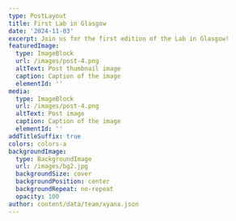 ```yaml
---
type: PostLayout
title: First Lab in Glasgow
date: '2024-11-03'
excerpt: Join us for the first edition of the Lab in Glasgow!
featuredImage:
  type: ImageBlock
  url: /images/post-4.png
  altText: Post thumbnail image
  caption: Caption of the image
  elementId: ''
media:
  type: ImageBlock
  url: /images/post-4.png
  altText: Post image
  caption: Caption of the image
  elementId: ''
addTitleSuffix: true
colors: colors-a
backgroundImage:
  type: BackgroundImage
  url: /images/bg2.jpg
  backgroundSize: cover
  backgroundPosition: center
  backgroundRepeat: no-repeat
  opacity: 100
author: content/data/team/xyana.json
---
```


